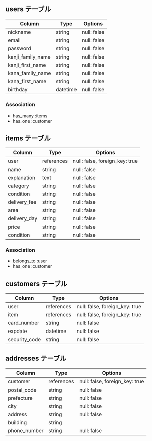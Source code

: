 ## users テーブル

| Column            | Type     | Options     |
| ----------------- | -------- | ----------- |
| nickname          | string   | null: false |
| email             | string   | null: false |
| password          | string   | null: false |
| kanji_family_name | string   | null: false |
| kanji_first_name  | string   | null: false |
| kana_family_name  | string   | null: false |
| kana_first_name   | string   | null: false |
| birthday          | datetime | null: false |

### Association

- has_many :items
- has_one  :customer

## items テーブル

| Column          | Type       | Options                        |
| --------------- | ---------- | ------------------------------ |
| user            | references | null: false, foreign_key: true |
| name            | string     | null: false                    |
| explanation     | text       | null: false                    |
| category        | string     | null: false                    |
| condition       | string     | null: false                    |
| delivery_fee    | string     | null: false                    |
| area            | string     | null: false                    |
| delivery_day    | string     | null: false                    | 
| price           | string     | null: false                    |
| condition       | string     | null: false                    |

### Association

- belongs_to :user
- has_one    :customer

## customers テーブル

| Column              | Type       | Options                        |
| ------------------- | ---------- | ------------------------------ |
| user                | references | null: false, foreign_key: true |
| item                | references | null: false, foreign_key: true |
| card_number         | string     | null: false                    |
| expdate             | datetime   | null: false                    |
| security_code       | string     | null: false                    |

## addresses テーブル

| Column       | Type       | Options                        |
| ------------ | ---------- | ------------------------------ |
| customer     | references | null: false, foreign_key: true |
| postal_code  | string     | null: false                    |
| prefecture   | string     | null: false                    |
| city         | string     | null: false                    |
| address      | string     | null: false                    |
| building     | string     |                                |
| phone_number | string     | null: false                    |
